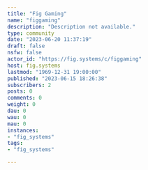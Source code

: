 ```yaml
---
title: "Fig Gaming" 
name: "figgaming"
description: "Description not available."
type: community
date: "2023-06-20 11:37:19"
draft: false
nsfw: false
actor_id: "https://fig.systems/c/figgaming"
host: fig.systems
lastmod: "1969-12-31 19:00:00"
published: "2023-06-15 18:26:38"
subscribers: 2
posts: 0
comments: 0
weight: 0
dau: 0
wau: 0
mau: 0
instances:
- "fig_systems"
tags: 
- "fig_systems"

---
```


